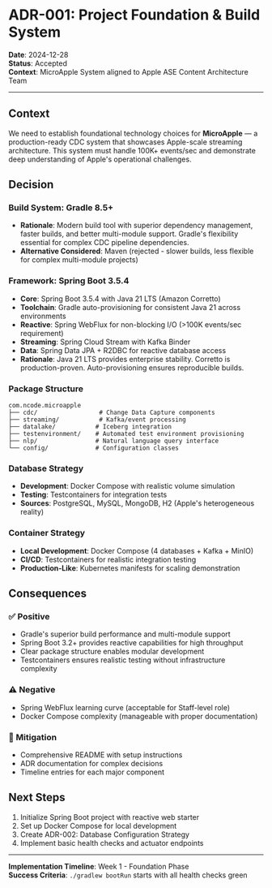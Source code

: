# ADR-001: Project Foundation & Build System

**Date**: 2024-12-28  
**Status**: Accepted  
**Context**: MicroApple System aligned to Apple ASE Content Architecture Team

---

## Context

We need to establish foundational technology choices for **MicroApple** — a production-ready CDC system that showcases Apple-scale streaming architecture. This system must handle 100K+ events/sec and demonstrate deep understanding of Apple's operational challenges.

## Decision

### Build System: **Gradle 8.5+**
- **Rationale**: Modern build tool with superior dependency management, faster builds, and better multi-module support. Gradle's flexibility essential for complex CDC pipeline dependencies.
- **Alternative Considered**: Maven (rejected - slower builds, less flexible for complex multi-module projects)

### Framework: **Spring Boot 3.5.4**
- **Core**: Spring Boot 3.5.4 with Java 21 LTS (Amazon Corretto)
- **Toolchain**: Gradle auto-provisioning for consistent Java 21 across environments
- **Reactive**: Spring WebFlux for non-blocking I/O (>100K events/sec requirement)
- **Streaming**: Spring Cloud Stream with Kafka Binder
- **Data**: Spring Data JPA + R2DBC for reactive database access
- **Rationale**: Java 21 LTS provides enterprise stability. Corretto is production-proven. Auto-provisioning ensures reproducible builds.

### Package Structure
```
com.ncode.microapple
├── cdc/                 # Change Data Capture components
├── streaming/           # Kafka/event processing 
├── datalake/           # Iceberg integration
├── testenvironment/    # Automated test environment provisioning
├── nlp/                # Natural language query interface
└── config/             # Configuration classes
```

### Database Strategy
- **Development**: Docker Compose with realistic volume simulation
- **Testing**: Testcontainers for integration tests
- **Sources**: PostgreSQL, MySQL, MongoDB, H2 (Apple's heterogeneous reality)

### Container Strategy
- **Local Development**: Docker Compose (4 databases + Kafka + MinIO)
- **CI/CD**: Testcontainers for realistic integration testing
- **Production-Like**: Kubernetes manifests for scaling demonstration

## Consequences

### ✅ Positive
- Gradle's superior build performance and multi-module support
- Spring Boot 3.2+ provides reactive capabilities for high throughput
- Clear package structure enables modular development
- Testcontainers ensures realistic testing without infrastructure complexity

### ⚠️ Negative  
- Spring WebFlux learning curve (acceptable for Staff-level role)
- Docker Compose complexity (manageable with proper documentation)

### 🔄 Mitigation
- Comprehensive README with setup instructions
- ADR documentation for complex decisions
- Timeline entries for each major component

## Next Steps
1. Initialize Spring Boot project with reactive web starter
2. Set up Docker Compose for local development
3. Create ADR-002: Database Configuration Strategy
4. Implement basic health checks and actuator endpoints

---

**Implementation Timeline**: Week 1 - Foundation Phase  
**Success Criteria**: `./gradlew bootRun` starts with all health checks green 